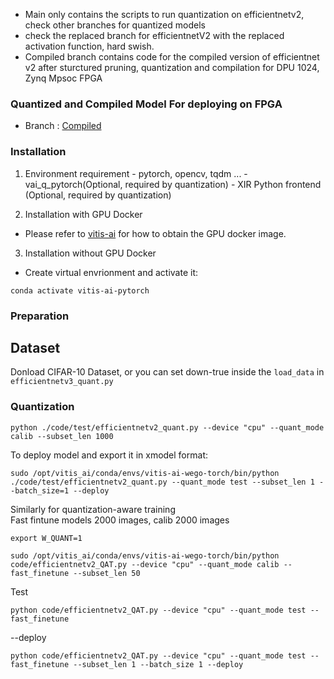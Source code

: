 
  - Main only contains the scripts to run quantization on efficientnetv2, check other branches for quantized models  
  - check the replaced branch for efficientnetV2 with the replaced activation function, hard swish.  
  - Compiled branch contains code for the compiled version of efficientnet v2 after sturctured pruning, quantization and compilation for DPU 1024, Zynq Mpsoc FPGA  

### Quantized and Compiled Model For deploying on FPGA 
- Branch : [Compiled](https://github.com/amitpant7/Quantizing-Efficientnetv2-using-Vitis-AI-Pytorch/tree/compiled)
### Installation

   1. Environment requirement
    - pytorch, opencv, tqdm ...
    - vai_q_pytorch(Optional, required by quantization)
    - XIR Python frontend (Optional, required by quantization)

   2. Installation with GPU Docker
   - Please refer to [vitis-ai](https://github.com/Xilinx/Vitis-AI/tree/master/) for how to obtain the GPU docker image.
   
   3. Installation without GPU Docker

   - Create virtual envrionment and activate it:
   ```shell
   conda activate vitis-ai-pytorch
   ```

### Preparation
   ## Dataset
   Donload CIFAR-10 Dataset, 
   or you can set down-true inside the ```load_data``` in ```efficientnetv3_quant.py```



### Quantization
   ```
python ./code/test/efficientnetv2_quant.py --device "cpu" --quant_mode calib --subset_len 1000

```
To deploy model and export it in xmodel format:
```
sudo /opt/vitis_ai/conda/envs/vitis-ai-wego-torch/bin/python ./code/test/efficientnetv2_quant.py --quant_mode test --subset_len 1 --batch_size=1 --deploy 
```

Similarly for quantization-aware training  
Fast fintune models 2000 images, calib 2000 images  
```
export W_QUANT=1
```
```
sudo /opt/vitis_ai/conda/envs/vitis-ai-wego-torch/bin/python code/efficientnetv2_QAT.py --device "cpu" --quant_mode calib --fast_finetune --subset_len 50
```
Test
```
python code/efficientnetv2_QAT.py --device "cpu" --quant_mode test --fast_finetune
```
--deploy
 ```
python code/efficientnetv2_QAT.py --device "cpu" --quant_mode test --fast_finetune --subset_len 1 --batch_size 1 --deploy
```


